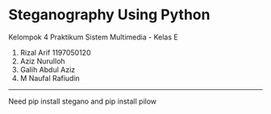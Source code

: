# Steganography Using Python
Kelompok 4 Praktikum Sistem Multimedia - Kelas E
1. Rizal Arif 1197050120
2. Aziz Nurulloh
3. Galih Abdul Aziz
4. M Naufal Rafiudin
----------------------------
Need pip install stegano and pip install pilow
